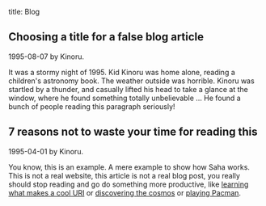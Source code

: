 title: Blog

## Choosing a title for a false blog article

1995-08-07 by Kinoru.

It was a stormy night of 1995. Kid Kinoru was home alone, reading a children's astronomy book. The weather outside was horrible. Kinoru was startled by a thunder, and casually lifted his head to take a glance at the window, where he found something totally unbelievable &hellip; He found a bunch of people reading this paragraph seriously!

## 7 reasons not to waste your time for reading this

1995-04-01 by Kinoru.

You know, this is an example. A mere example to show how Saha works. This is not a real website, this article is not a real blog post, you really should stop reading and go do something more productive, like [learning what makes a cool URI](http://www.w3.org/Provider/Style/URI.html) or [discovering the cosmos](http://apod.nasa.gov/) or [playing Pacman](https://macek.github.io/google_pacman/).
